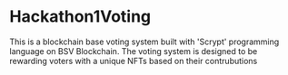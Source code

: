 # Hackathon1Voting
This is a blockchain base voting system built with 'Scrypt' programming language on BSV Blockchain. The voting system is designed to be rewarding voters with a unique NFTs based on their contrubutions
